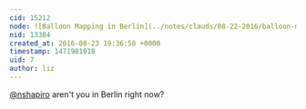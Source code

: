 ```yaml
---
cid: 15212
node: ![Balloon Mapping in Berlin](../notes/clauds/08-22-2016/balloon-mapping-in-berlin)
nid: 13384
created_at: 2016-08-23 19:36:58 +0000
timestamp: 1471981018
uid: 7
author: liz
---
```


[@nshapiro](/profile/nshapiro) aren't you in Berlin right now?